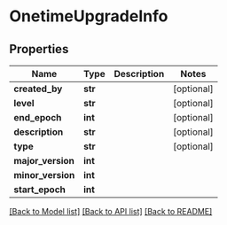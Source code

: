 # OnetimeUpgradeInfo

## Properties
Name | Type | Description | Notes
------------ | ------------- | ------------- | -------------
**created_by** | **str** |  | [optional] 
**level** | **str** |  | [optional] 
**end_epoch** | **int** |  | [optional] 
**description** | **str** |  | [optional] 
**type** | **str** |  | [optional] 
**major_version** | **int** |  | 
**minor_version** | **int** |  | 
**start_epoch** | **int** |  | 

[[Back to Model list]](../README.md#documentation-for-models) [[Back to API list]](../README.md#documentation-for-api-endpoints) [[Back to README]](../README.md)


